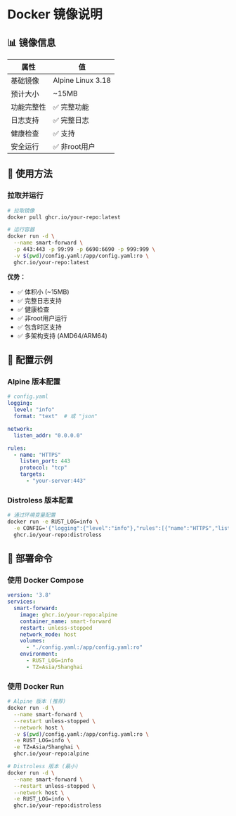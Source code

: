 # Docker 镜像说明

## 📊 镜像信息

| 属性 | 值 |
|------|-----|
| 基础镜像 | Alpine Linux 3.18 |
| 预计大小 | ~15MB |
| 功能完整性 | ✅ 完整功能 |
| 日志支持 | ✅ 完整日志 |
| 健康检查 | ✅ 支持 |
| 安全运行 | ✅ 非root用户 |

## 🎯 使用方法

### 拉取并运行
```bash
# 拉取镜像
docker pull ghcr.io/your-repo:latest

# 运行容器
docker run -d \
  --name smart-forward \
  -p 443:443 -p 99:99 -p 6690:6690 -p 999:999 \
  -v $(pwd)/config.yaml:/app/config.yaml:ro \
  ghcr.io/your-repo:latest
```

**优势：**
- ✅ 体积小 (~15MB)
- ✅ 完整日志支持
- ✅ 健康检查
- ✅ 非root用户运行
- ✅ 包含时区支持
- ✅ 多架构支持 (AMD64/ARM64)

## 📝 配置示例

### Alpine 版本配置
```yaml
# config.yaml
logging:
  level: "info"
  format: "text"  # 或 "json"

network:
  listen_addr: "0.0.0.0"

rules:
  - name: "HTTPS"
    listen_port: 443
    protocol: "tcp"
    targets:
      - "your-server:443"
```

### Distroless 版本配置
```bash
# 通过环境变量配置
docker run -e RUST_LOG=info \
  -e CONFIG='{"logging":{"level":"info"},"rules":[{"name":"HTTPS","listen_port":443,"protocol":"tcp","targets":["your-server:443"]}]}' \
  ghcr.io/your-repo:distroless
```

## 🚀 部署命令

### 使用 Docker Compose
```yaml
version: '3.8'
services:
  smart-forward:
    image: ghcr.io/your-repo:alpine
    container_name: smart-forward
    restart: unless-stopped
    network_mode: host
    volumes:
      - "./config.yaml:/app/config.yaml:ro"
    environment:
      - RUST_LOG=info
      - TZ=Asia/Shanghai
```

### 使用 Docker Run
```bash
# Alpine 版本 (推荐)
docker run -d \
  --name smart-forward \
  --restart unless-stopped \
  --network host \
  -v $(pwd)/config.yaml:/app/config.yaml:ro \
  -e RUST_LOG=info \
  -e TZ=Asia/Shanghai \
  ghcr.io/your-repo:alpine

# Distroless 版本 (最小)
docker run -d \
  --name smart-forward \
  --restart unless-stopped \
  --network host \
  -e RUST_LOG=info \
  ghcr.io/your-repo:distroless
```
